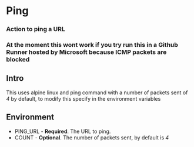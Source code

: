<h1 id="ping">Ping</h1>
<h3 id="action-to-ping-a-url">Action to ping a URL</h3>
<h3 id="disclaim"><strong>At the moment this wont work if you try run this in a Github Runner hosted by Microsoft because ICMP packets are blocked</strong></h3>
<h2 id="intro">Intro</h2>
<p>This uses alpine linux and ping command with a number of packets sent of <i>4</i> by default, to modify this specify in the environment variables</p>
<h2 id="environment">Environment</h2>
<ul>
<li>PING_URL - <strong>Required</strong>. The URL to ping.</li>
<li>COUNT - <strong>Optional</strong>. The number of packets sent, by default is <i>4</i></li>
</ul>
